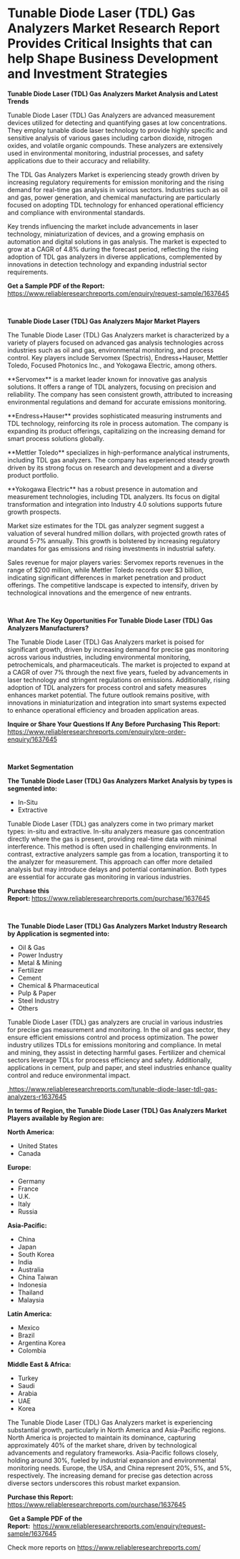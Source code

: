 <p><h1>Tunable Diode Laser (TDL) Gas Analyzers Market Research Report Provides Critical Insights that can help Shape Business Development and Investment Strategies</h1></p><p><strong>Tunable Diode Laser (TDL) Gas Analyzers Market Analysis and Latest Trends</strong></p>
<p><p>Tunable Diode Laser (TDL) Gas Analyzers are advanced measurement devices utilized for detecting and quantifying gases at low concentrations. They employ tunable diode laser technology to provide highly specific and sensitive analysis of various gases including carbon dioxide, nitrogen oxides, and volatile organic compounds. These analyzers are extensively used in environmental monitoring, industrial processes, and safety applications due to their accuracy and reliability.</p><p>The TDL Gas Analyzers Market is experiencing steady growth driven by increasing regulatory requirements for emission monitoring and the rising demand for real-time gas analysis in various sectors. Industries such as oil and gas, power generation, and chemical manufacturing are particularly focused on adopting TDL technology for enhanced operational efficiency and compliance with environmental standards. </p><p>Key trends influencing the market include advancements in laser technology, miniaturization of devices, and a growing emphasis on automation and digital solutions in gas analysis. The market is expected to grow at a CAGR of 4.8% during the forecast period, reflecting the rising adoption of TDL gas analyzers in diverse applications, complemented by innovations in detection technology and expanding industrial sector requirements.</p></p>
<p><strong>Get a Sample PDF of the Report:&nbsp;</strong> <a href="https://www.reliableresearchreports.com/enquiry/request-sample/1637645?utm_campaign=3051&utm_medium=2&utm_source=Github&utm_content=ia&utm_term=11042025&utm_id=tunable-diode-laser-tdl-gas-analyzers">https://www.reliableresearchreports.com/enquiry/request-sample/1637645</a></p>
<p>&nbsp;</p>
<p><strong>Tunable Diode Laser (TDL) Gas Analyzers Major Market Players</strong></p>
<p><p>The Tunable Diode Laser (TDL) Gas Analyzers market is characterized by a variety of players focused on advanced gas analysis technologies across industries such as oil and gas, environmental monitoring, and process control. Key players include Servomex (Spectris), Endress+Hauser, Mettler Toledo, Focused Photonics Inc., and Yokogawa Electric, among others.</p><p>**Servomex** is a market leader known for innovative gas analysis solutions. It offers a range of TDL analyzers, focusing on precision and reliability. The company has seen consistent growth, attributed to increasing environmental regulations and demand for accurate emissions monitoring.</p><p>**Endress+Hauser** provides sophisticated measuring instruments and TDL technology, reinforcing its role in process automation. The company is expanding its product offerings, capitalizing on the increasing demand for smart process solutions globally.</p><p>**Mettler Toledo** specializes in high-performance analytical instruments, including TDL gas analyzers. The company has experienced steady growth driven by its strong focus on research and development and a diverse product portfolio.</p><p>**Yokogawa Electric** has a robust presence in automation and measurement technologies, including TDL analyzers. Its focus on digital transformation and integration into Industry 4.0 solutions supports future growth prospects.</p><p>Market size estimates for the TDL gas analyzer segment suggest a valuation of several hundred million dollars, with projected growth rates of around 5-7% annually. This growth is bolstered by increasing regulatory mandates for gas emissions and rising investments in industrial safety.</p><p>Sales revenue for major players varies: Servomex reports revenues in the range of $200 million, while Mettler Toledo records over $3 billion, indicating significant differences in market penetration and product offerings. The competitive landscape is expected to intensify, driven by technological innovations and the emergence of new entrants.</p></p>
<p>&nbsp;</p>
<p><strong>What Are The Key Opportunities For Tunable Diode Laser (TDL) Gas Analyzers Manufacturers?</strong></p>
<p><p>The Tunable Diode Laser (TDL) Gas Analyzers market is poised for significant growth, driven by increasing demand for precise gas monitoring across various industries, including environmental monitoring, petrochemicals, and pharmaceuticals. The market is projected to expand at a CAGR of over 7% through the next five years, fueled by advancements in laser technology and stringent regulations on emissions. Additionally, rising adoption of TDL analyzers for process control and safety measures enhances market potential. The future outlook remains positive, with innovations in miniaturization and integration into smart systems expected to enhance operational efficiency and broaden application areas.</p></p>
<p><strong>Inquire or Share Your Questions If Any Before Purchasing This Report:</strong> <a href="https://www.reliableresearchreports.com/enquiry/pre-order-enquiry/1637645?utm_campaign=3051&utm_medium=2&utm_source=Github&utm_content=ia&utm_term=11042025&utm_id=tunable-diode-laser-tdl-gas-analyzers">https://www.reliableresearchreports.com/enquiry/pre-order-enquiry/1637645</a></p>
<p>&nbsp;</p>
<p><strong>Market Segmentation</strong></p>
<p><strong>The Tunable Diode Laser (TDL) Gas Analyzers Market Analysis by types is segmented into:</strong></p>
<p><ul><li>In-Situ</li><li>Extractive</li></ul></p>
<p><p>Tunable Diode Laser (TDL) gas analyzers come in two primary market types: in-situ and extractive. In-situ analyzers measure gas concentration directly where the gas is present, providing real-time data with minimal interference. This method is often used in challenging environments. In contrast, extractive analyzers sample gas from a location, transporting it to the analyzer for measurement. This approach can offer more detailed analysis but may introduce delays and potential contamination. Both types are essential for accurate gas monitoring in various industries.</p></p>
<p><strong>Purchase this Report:&nbsp;</strong><a href="https://www.reliableresearchreports.com/purchase/1637645?utm_campaign=3051&utm_medium=2&utm_source=Github&utm_content=ia&utm_term=11042025&utm_id=tunable-diode-laser-tdl-gas-analyzers">https://www.reliableresearchreports.com/purchase/1637645</a></p>
<p>&nbsp;</p>
<p><strong>The Tunable Diode Laser (TDL) Gas Analyzers Market Industry Research by Application is segmented into:</strong></p>
<p><ul><li>Oil & Gas</li><li>Power Industry</li><li>Metal & Mining</li><li>Fertilizer</li><li>Cement</li><li>Chemical & Pharmaceutical</li><li>Pulp & Paper</li><li>Steel Industry</li><li>Others</li></ul></p>
<p><p>Tunable Diode Laser (TDL) gas analyzers are crucial in various industries for precise gas measurement and monitoring. In the oil and gas sector, they ensure efficient emissions control and process optimization. The power industry utilizes TDLs for emissions monitoring and compliance. In metal and mining, they assist in detecting harmful gases. Fertilizer and chemical sectors leverage TDLs for process efficiency and safety. Additionally, applications in cement, pulp and paper, and steel industries enhance quality control and reduce environmental impact.</p></p>
<p><a href="https://www.reliableresearchreports.com/tunable-diode-laser-tdl-gas-analyzers-r1637645?utm_campaign=3051&utm_medium=2&utm_source=Github&utm_content=ia&utm_term=11042025&utm_id=tunable-diode-laser-tdl-gas-analyzers">&nbsp;https://www.reliableresearchreports.com/tunable-diode-laser-tdl-gas-analyzers-r1637645</a></p>
<p><strong>In terms of Region, the Tunable Diode Laser (TDL) Gas Analyzers Market Players available by Region are:</strong></p>
<p>
    <p> <strong> North America: </strong>
        <ul>
            <li>United States</li>
            <li>Canada</li>
        </ul>
        </p> 
    <p> <strong> Europe: </strong>
        <ul>
            <li>Germany</li>
            <li>France</li>
            <li>U.K.</li>
            <li>Italy</li>
            <li>Russia</li>
        </ul>
        </p> 
    <p> <strong> Asia-Pacific: </strong>
        <ul>
            <li>China</li>
            <li>Japan</li>
            <li>South Korea</li>
            <li>India</li>
            <li>Australia</li>
            <li>China Taiwan</li>
            <li>Indonesia</li>
            <li>Thailand</li>
            <li>Malaysia</li>
        </ul>
        </p> 
    <p> <strong> Latin America: </strong>
        <ul>
            <li>Mexico</li>
            <li>Brazil</li>
            <li>Argentina Korea</li>
            <li>Colombia</li>
        </ul>
        </p> 
    <p> <strong> Middle East & Africa: </strong>
        <ul>
            <li>Turkey</li>
            <li>Saudi</li>
            <li>Arabia</li>
            <li>UAE</li>
            <li>Korea</li>
        </ul>
    </p>
    </p>
<p><p>The Tunable Diode Laser (TDL) Gas Analyzers market is experiencing substantial growth, particularly in North America and Asia-Pacific regions. North America is projected to maintain its dominance, capturing approximately 40% of the market share, driven by technological advancements and regulatory frameworks. Asia-Pacific follows closely, holding around 30%, fueled by industrial expansion and environmental monitoring needs. Europe, the USA, and China represent 20%, 5%, and 5%, respectively. The increasing demand for precise gas detection across diverse sectors underscores this robust market expansion.</p></p>
<p><strong>Purchase this Report: </strong><a href="https://www.reliableresearchreports.com/purchase/1637645?utm_campaign=3051&utm_medium=2&utm_source=Github&utm_content=ia&utm_term=11042025&utm_id=tunable-diode-laser-tdl-gas-analyzers">https://www.reliableresearchreports.com/purchase/1637645</a></p>
<p>&nbsp;<strong>Get a Sample PDF of the Report:&nbsp;&nbsp;</strong><a href="https://www.reliableresearchreports.com/enquiry/request-sample/1637645?utm_campaign=3051&utm_medium=2&utm_source=Github&utm_content=ia&utm_term=11042025&utm_id=tunable-diode-laser-tdl-gas-analyzers">https://www.reliableresearchreports.com/enquiry/request-sample/1637645</a></p>
<p><strong></strong></p>
<p>Check more reports on <a href="https://www.reliableresearchreports.com/?utm_campaign=3051&utm_medium=2&utm_source=Github&utm_content=ia&utm_term=11042025&utm_id=tunable-diode-laser-tdl-gas-analyzers">https://www.reliableresearchreports.com/</a></p>